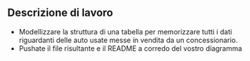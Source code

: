 ## Descrizione di lavoro

- Modellizzare la struttura di una tabella per memorizzare tutti i dati riguardanti delle auto usate messe in vendita da un concessionario.
- Pushate il file risultante e il README  a corredo del vostro diagramma